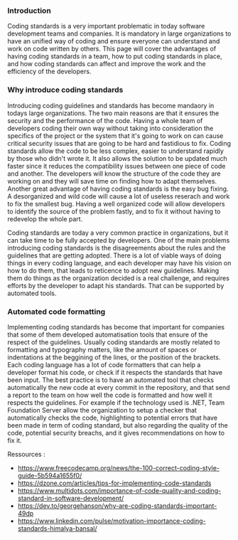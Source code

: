 ### Introduction

Coding standards is a very important problematic in today software development teams and companies. It is mandatory in large organizations to have an unified way of coding
and ensure everyone can understand and work on code written by others. This page will cover the advantages of having coding standards in a team, how to put coding standards
in place, and how coding standards can affect and improve the work and the efficiency of the developers.


### Why introduce coding standards

Introducing coding guidelines and standards has become mandaory in todays large organizations. The two main reasons are that it ensures the security and the performance of the code.
Having a whole team of developers coding their own way without taking into consideration the specifics of the project or the system that it's going to work on can cause
critical security issues that are going to be hard and fastidious to fix.
Coding standards allow the code to be less complex, easier to understand rapidly by those who didn't wrote it.
It also allows the solution to be updated much faster since it reduces the compatibility issues between one piece of code and another. The developers will know the structure of the
code they are working on and they will save time on finding how to adapt themselves.
Another great advantage of having coding standards is the easy bug fixing. A desorganized and wild code will cause a lot of useless reserach and work to fix the smallest bug.
Having a well organized code will allow developers to identify the source of the problem fastly, and to fix it without having to redevelop the whole part.

Coding standards are today a very common practice in organizations, but it can take time to be fully accepted by developers. One of the main problems introducing
coding standards is the disagreements about the rules and the guidelines that are getting adopted.
There is a lot of viable ways of doing things in every coding language, and each developer may have his vision on how to do them, that leads to reticence to adopt new guidelines. 
Making them do things as the organization decided is a real challenge, and requires efforts by the developer to adapt his standards. That can be supported by automated tools.

### Automated code formatting

Implementing coding standards has become that important for companies that some of them developed automatisation tools that ensure of the respect of the guidelines. Usually coding
standards are mostly related to formatting and typography matters, like the amount of spaces or indentations at the beggining of the lines, or the position of the brackets.
Each coding language has a lot of code formatters that can help a developer format his code, or check if it respects the standards that have been input. The best practice
is to have an automated tool that checks automatically the new code at every commit in the repository, and that send a report to the team on how well the code is formatted and 
how well it respects the guidelines. For example if the technology used is .NET, Team Foundation Server allow the organization to setup a checker that automatically checks the code,
highlighting to potential errors that have been made in term of coding standard, but also regarding the quality of the code, potential security breachs, and it gives recommendations
on how to fix it.


Ressources :
* https://www.freecodecamp.org/news/the-100-correct-coding-style-guide-5b594a1655f0/
* https://dzone.com/articles/tips-for-implementing-code-standards
* https://www.multidots.com/importance-of-code-quality-and-coding-standard-in-software-development/
* https://dev.to/georgehanson/why-are-coding-standards-important-49dp
* https://www.linkedin.com/pulse/motivation-importance-coding-standards-himalya-bansal/
